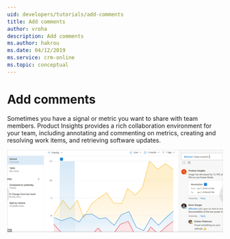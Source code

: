 ```yaml
---
uid: developers/tutorials/add-comments
title: Add comments
author: vroha
description: Add comments
ms.author: hakrou
ms.date: 04/12/2019
ms.service: crm-online
ms.topic: conceptual
---
```

# Add comments

Sometimes you have a signal or metric you want to share with team members. Product Insights provides a rich collaboration environment for your team, including annotating and commenting on metrics, creating and resolving work items, and retrieving software updates.

![How to add a comment](comments.png)

